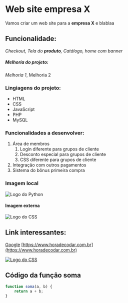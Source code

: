 # Web site empresa X

Vamos criar um web site para a **empresa X** e blablaa


## Funcionalidade: 

_Checkout, Tela do **produto**, *Catálogo*, home com banner_


##### Melhoria do projeto:

_Melhoria 1_, Melhoria 2

### Lingiagens do projeto:

* HTML
* CSS
* JavaScript
* PHP
* MySQL

### Funcionalidades a desenvolver:

1. Área de membros
    1. Login diferente para grupos de cliente
    2. Desconto especial para grupos de cliente
    3. CSS diferente para grupos de cliente
2. Integração com outros pagamentos
3. Sistema do bônus primeira compra


### Imagem local

![Logo do Python](img/python.png)


#### Imagem externa

![Logo do CSS](https://upload.wikimedia.org/wikipedia/commons/thumb/d/d5/CSS3_logo_and_wordmark.svg/1452px-CSS3_logo_and_wordmark.svg.png)

## Link interessantes:

[Google](https://google.com)
[https://www.horadecodar.com.br](https://www.horadecodar.com.br)


[![Logo do CSS](https://upload.wikimedia.org/wikipedia/commons/thumb/d/d5/CSS3_logo_and_wordmark.svg/1452px-CSS3_logo_and_wordmark.svg.png)](ttps://google.com)

## Código da função soma

```javascript
function soma(a, b) {
    return a + b;
}
```